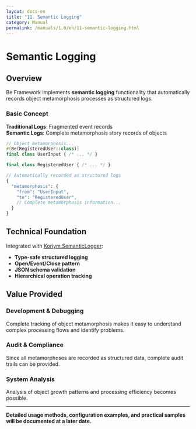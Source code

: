 ```yaml
---
layout: docs-en
title: "11. Semantic Logging"
category: Manual
permalink: /manuals/1.0/en/11-semantic-logging.html
---
```


# Semantic Logging

## Overview

Be Framework implements **semantic logging** functionality that automatically records object metamorphosis processes as structured logs.

### Basic Concept

**Traditional Logs**: Fragmented event records  
**Semantic Logs**: Complete metamorphosis story records of objects

```php
// Object metamorphosis...
#[Be(RegisteredUser::class)]
final class UserInput { /* ... */ }

final class RegisteredUser { /* ... */ }

// Automatically recorded as structured logs
{
  "metamorphosis": {
    "from": "UserInput",
    "to": "RegisteredUser",
    // Complete metamorphosis information...
  }
}
```

## Technical Foundation

Integrated with [Koriym.SemanticLogger](https://github.com/koriym/Koriym.SemanticLogger):

- **Type-safe structured logging**
- **Open/Event/Close pattern**
- **JSON schema validation**
- **Hierarchical operation tracking**

## Value Provided

### Development & Debugging
Complete tracking of object metamorphosis makes it easy to understand complex processing flows and identify problems.

### Audit & Compliance
Since all metamorphoses are recorded as structured data, complete audit trails can be provided.

### System Analysis
Analysis of object growth patterns and processing efficiency becomes possible.

---

**Detailed usage methods, configuration examples, and practical samples will be documented at a later date.**